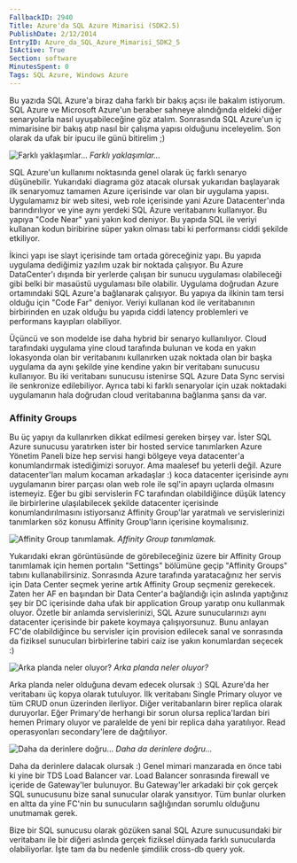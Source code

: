 ```yaml
---
FallbackID: 2940
Title: Azure'da SQL Azure Mimarisi (SDK2.5)
PublishDate: 2/12/2014
EntryID: Azure_da_SQL_Azure_Mimarisi_SDK2_5
IsActive: True
Section: software
MinutesSpent: 0
Tags: SQL Azure, Windows Azure
---
```

Bu yazıda SQL Azure'a biraz daha farklı bir bakış açısı ile bakalımistiyorum. SQL Azure ve Microsoft Azure'un beraber sahneye alındığındaeldeki diğer senaryolarla nasıl uyuşabileceğine göz atalım. SonrasındaSQL Azure'un iç mimarisine bir bakış atıp nasıl bir çalışma yapısıolduğunu inceleyelim. Son olarak da ufak bir ipucu ile günü bitirelim ;)![Farklıyaklaşımlar...](http://blob.daron.yondem.com/assets/2940/sql_architecture.png)*Farklı yaklaşımlar...*SQL Azure'un kullanımı noktasında genel olarak üç farklı senaryodüşünebilir. Yukarıdaki diagrama göz atacak olursak yukarıdan başlayarak ilk senaryomuz tamamen Azureiçerisinde var olan bir uygulama yapısı. Uygulamamız bir web sitesi, webrole içerisinde yani Azure Datacenter'ında barındırılıyor ve yine aynıyerdeki SQL Azure veritabanını kullanıyor. Bu yapıya "Code Near" yaniyakın kod deniyor. Bu yapıda SQL ile veriyi kullanan kodun biribirinesüper yakın olması tabi ki performansı ciddi şekilde etkiliyor.İkinci yapı ise slayt içerisinde tam ortada göreceğiniz yapı. Bu yapıdauygulama dediğimiz yazılım uzak bir noktada çalışıyor. Bu AzureDataCenter'ı dışında bir yerlerde çalışan bir sunucu uygulamasıolabileceği gibi belki bir masaüstü uygulaması bile olabilir. Uygulamadoğrudan Azure ortamındaki SQL Azure'a bağlanarak çalışıyor. Bu yapıyada ilkinin tam tersi olduğu için "Code Far" deniyor. Veriyi kullanan kodile veritabanının birbirinden en uzak olduğu bu yapıda ciddi latencyproblemleri ve performans kayıpları olabiliyor.Üçüncü ve son modelde ise daha hybrid bir senaryo kullanılıyor. Cloudtarafındaki uygulama yine cloud tarafında bulunan ve koda en yakınlokasyonda olan bir veritabanını kullanırken uzak noktada olan bir başkauygulama da aynı şekilde yine kendine yakın bir veritabanı sunucusukullanıyor. Bu iki veritabanı sunucusu istenirse SQL Azure Data Syncservisi ile senkronize edilebiliyor. Ayrıca tabi ki farklı senaryolariçin uzak noktadaki uygulamanın hala doğrudan cloud veritabanınabağlanma şansı da var.### Affinity GroupsBu üç yapıyı da kullanırken dikkat edilmesi gereken birşey var. İsterSQL Azure sunucusu yaratırken ister bir hosted service tanımlarken AzureYönetim Paneli bize hep servisi hangi bölgeye veya datacenter'akonumlandırmak istediğimizi soruyor. Ama maalesef bu yeterli değil.Azure datacenter'ları malum kocaman arkadaşlar :) koca datacenteriçerisinde aynı uygulamanın birer parçası olan web role ile sql'inapayrı uçlarda olmasını istemeyiz. Eğer bu gibi servislerin FCtarafından olabildiğince düşük latency ile birbirlerine ulaşılabilecekşekilde datacenter içerisinde konumlandırılmasını istiyorsanız AffinityGroup'lar yaratmalı ve servislerinizi tanımlarken söz konusu AffinityGroup'ların içerisine koymalısınız.![Affinity Grouptanımlamak.](http://blob.daron.yondem.com/assets/2940/sql_architecture2.png)*Affinity Group tanımlamak.*Yukarıdaki ekran görüntüsünde de görebileceğiniz üzere bir Affinity Group tanımlamak için hemen portalın "Settings" bölümüne geçip "Affinity Groups" tabını kullanabilirsiniz. Sonrasında Azure tarafında yaratacağınız her servis için Data Center seçmek yerine artık Affinity Group seçmeniz gerekecek. Zaten her AF en başından bir Data Center'a bağlandığı için aslında yaptığınız şey bir DC içerisinde daha ufak bir application Group yaratıp onu kullanmak oluyor.  Özetle bir anlamda servislerinizi, SQLAzure sunucularınızı aynı datacenter içerisinde bir pakete koymayaçalışıyorsunuz. Bunu anlayan FC'de olabildiğince bu servisler içinprovision edilecek sanal ve sonrasında da fiziksel sunucularıbirbirlerine tabiri caiz ise yakın konumlardan seçecek :)![Arka planda neleroluyor?](http://blob.daron.yondem.com/assets/2940/sql_architecture3.png)*Arka planda neler oluyor?*Arka planda neler olduğuna devam edecek olursak :) SQL Azure'da herveritabanı üç kopya olarak tutuluyor. İlk veritabanı Single Primary oluyor ve tüm CRUD onun üzerindenilerliyor. Diğer veritabanların birer replica olarak duruyorlar. EğerPrimary'de herhangi bir sorun olursa replica'lardan biri hemen Primaryoluyor ve paralelde de yeni bir replica daha yaratılıyor. Read operasyonları secondary'lere de dağıtılıyor.![Daha da derinleredoğru...](http://blob.daron.yondem.com/assets/2940/sql_architecture4.png)*Daha da derinlere doğru...*Daha da derinlere dalacak olursak :) Genel mimari manzarada en önce tabiki yine bir TDS Load Balancer var. Load Balancer sonrasında firewall veiçeride de Gateway'ler bulunuyor. Bu Gateway'ler arkadaki bir çok gerçekSQL sunucusunu bize sanal sunucular olarak yansıtıyor. Tüm bunlarolurken en altta da yine FC'nin bu sunucuların sağlığından sorumluolduğunu unutmamak gerek.Bize bir SQL sunucusu olarak gözüken sanal SQL Azure sunucusundaki birveritabanı ile bir diğeri aslında gerçek fiziksel dünyada farklısunucularda olabiliyorlar. İşte tam da bu nedenle şimdilik cross-dbquery yok.
